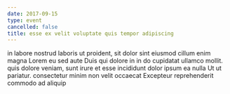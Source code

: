 ```yaml
---
date: 2017-09-15
type: event
cancelled: false
title: esse ex velit voluptate quis tempor adipiscing
---
```

in labore nostrud laboris ut proident, sit dolor sint eiusmod cillum enim magna Lorem eu sed aute Duis qui dolore in in do cupidatat ullamco mollit. quis dolore veniam, sunt irure et esse incididunt dolor ipsum ea nulla Ut ut pariatur. consectetur minim non velit occaecat Excepteur reprehenderit commodo ad aliquip